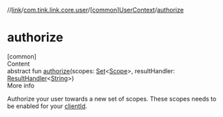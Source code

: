 //[link](../../index.md)/[com.tink.link.core.user](../index.md)/[[common]UserContext](index.md)/[authorize](authorize.md)



# authorize  
[common]  
Content  
abstract fun [authorize](authorize.md)(scopes: [Set](https://kotlinlang.org/api/latest/jvm/stdlib/kotlin.collections/-set/index.html)<[Scope](../../com.tink.model.user/[common]-scope/index.md)>, resultHandler: [ResultHandler](../../com.tink.service.handler/[common]-result-handler/index.md)<[String](https://kotlinlang.org/api/latest/jvm/stdlib/kotlin/-string/index.html)>)  
More info  


Authorize your user towards a new set of scopes. These scopes needs to be enabled for your [clientId](../../com.tink.service.network/[common]-tink-configuration/o-auth-client-id.md).

  



